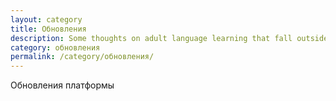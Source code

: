 ```yaml
---
layout: category
title: Обновления
description: Some thoughts on adult language learning that fall outside the standard techniques of translation and grammar study.
category: обновления
permalink: /category/обновления/
---
```


Обновления платформы